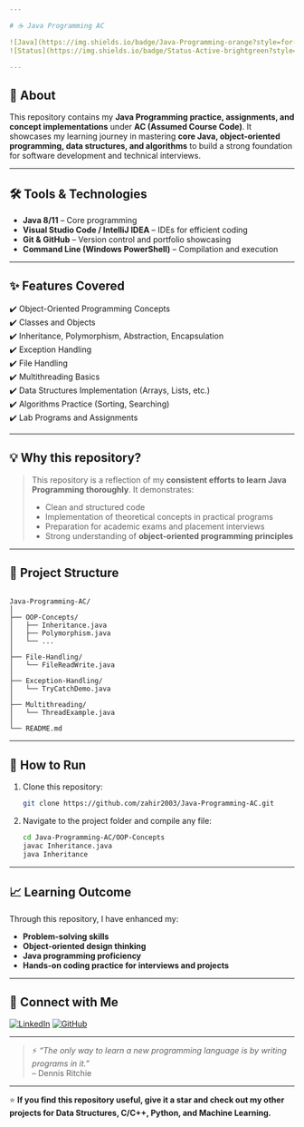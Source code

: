 ```yaml
---

# ☕ Java Programming AC

![Java](https://img.shields.io/badge/Java-Programming-orange?style=for-the-badge&logo=java)
![Status](https://img.shields.io/badge/Status-Active-brightgreen?style=for-the-badge)

---
```


## 📌 **About**

This repository contains my **Java Programming practice, assignments, and concept implementations** under **AC (Assumed Course Code)**. It showcases my learning journey in mastering **core Java, object-oriented programming, data structures, and algorithms** to build a strong foundation for software development and technical interviews.

---

## 🛠️ **Tools & Technologies**

- **Java 8/11** – Core programming  
- **Visual Studio Code / IntelliJ IDEA** – IDEs for efficient coding  
- **Git & GitHub** – Version control and portfolio showcasing  
- **Command Line (Windows PowerShell)** – Compilation and execution

---

## ✨ **Features Covered**

✔️ Object-Oriented Programming Concepts  
✔️ Classes and Objects  
✔️ Inheritance, Polymorphism, Abstraction, Encapsulation  
✔️ Exception Handling  
✔️ File Handling  
✔️ Multithreading Basics  
✔️ Data Structures Implementation (Arrays, Lists, etc.)  
✔️ Algorithms Practice (Sorting, Searching)  
✔️ Lab Programs and Assignments

---

## 💡 **Why this repository?**

> This repository is a reflection of my **consistent efforts to learn Java Programming thoroughly**. It demonstrates:
>
> - Clean and structured code  
> - Implementation of theoretical concepts in practical programs  
> - Preparation for academic exams and placement interviews  
> - Strong understanding of **object-oriented programming principles**

---

## 📂 **Project Structure**

```

Java-Programming-AC/
│
├── OOP-Concepts/
│   ├── Inheritance.java
│   ├── Polymorphism.java
│   └── ...
│
├── File-Handling/
│   └── FileReadWrite.java
│
├── Exception-Handling/
│   └── TryCatchDemo.java
│
├── Multithreading/
│   └── ThreadExample.java
│
└── README.md

````

---

## 🚀 **How to Run**

1. Clone this repository:
    ```bash
    git clone https://github.com/zahir2003/Java-Programming-AC.git
    ```
2. Navigate to the project folder and compile any file:
    ```bash
    cd Java-Programming-AC/OOP-Concepts
    javac Inheritance.java
    java Inheritance
    ```

---

## 📈 **Learning Outcome**

Through this repository, I have enhanced my:

- **Problem-solving skills**
- **Object-oriented design thinking**
- **Java programming proficiency**
- **Hands-on coding practice for interviews and projects**

---

## 🤝 **Connect with Me**

[![LinkedIn](https://img.shields.io/badge/LinkedIn-blue?style=for-the-badge&logo=linkedin)](www.linkedin.com/in/sk-mahiduzzaman)
[![GitHub](https://img.shields.io/badge/GitHub-Profile-black?style=for-the-badge&logo=github)](https://github.com/zahir2003)

---

> ⚡ *“The only way to learn a new programming language is by writing programs in it.”*  
> – Dennis Ritchie

---

⭐ **If you find this repository useful, give it a star and check out my other projects for Data Structures, C/C++, Python, and Machine Learning.**
